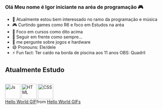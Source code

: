 ### Olá Meu nome é Igor iniciante na aréa de programação 🎮                                                                                        

<!--
**IgorcamposCODE/IgorcamposCODE** is a ✨ _special_ ✨ repository because its `README.md` (this file) appears on your GitHub profile.                 

Here are some ideas to get you started:
-->
- 🔭 Atualmente estou bem interessado no ramo da programação e música
- 🎮 Curtindo games como R6 e foco em Estudos na aréa 
- 📖 Foco em cursos como dito acima
- 🤔 Seguir em frente como sempre... 
- 💬 me pergunte sobre jogos e hardware
- 😄 Pronouns: Ele/dele
- ⚡ Fun fact: Ter caído na borda de piscina aos 11 anos OBS: Quadril 

## Atualmente Estudo  

<div style="display: inline_block"><br>
  <img align="center" alt="Js" height="50" width="50" src="https://cdn-icons-png.flaticon.com/512/136/136530.png">
  <img align="center" alt="HTML" height="50" width="50" src="https://cdn-icons-png.flaticon.com/512/136/136528.png">
  <img align="center" alt="CSS" height="50" width="50" src="https://cdn-icons-png.flaticon.com/512/136/136527.png">
</div>

<div class="tenor-gif-embed" data-postid="18564330" data-share-method="host" data-aspect-ratio="1.77778" data-width="100%"><a href="https://tenor.com/view/hello-world-gif-18564330">Hello World GIF</a>from <a href="https://tenor.com/search/hello+world-gifs">Hello World GIFs</a></div> <script type="text/javascript" async src="https://tenor.com/embed.js"></script>


